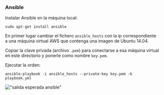 
### Ansible

Instalar Ansible en la máquina local:

```
sudo apt-get install ansible
```

En primer lugar cambiar el fichero `ansible_hosts` con la ip correspondiente a una máquina virtual AWS que contenga una imagen de Ubuntu 14.04.

Copiar la clave privada (archivo `.pem`) para conectarse a esa máquina virtual en este directorio y ponerle como nombre `key.pem`.

Ejecutar la orden:

```
ansible-playbook -i ansible_hosts --private-key key.pem -b playbook.yml
```

!["salida esperada ansible"](https://fblupi.github.io/GEventator/img/ansible-working.png "salida esperada ansible")
